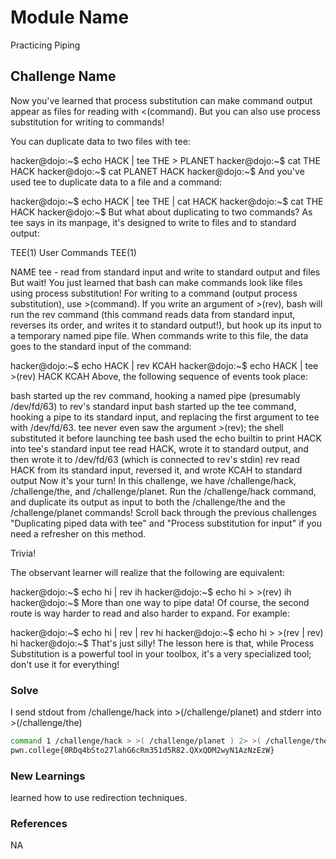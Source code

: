 # Module Name
Practicing Piping

## Challenge Name
Now you've learned that process substitution can make command output appear as files for reading with <(command). But you can also use process substitution for writing to commands!

You can duplicate data to two files with tee:

hacker@dojo:~$ echo HACK | tee THE > PLANET
hacker@dojo:~$ cat THE
HACK
hacker@dojo:~$ cat PLANET
HACK
hacker@dojo:~$
And you've used tee to duplicate data to a file and a command:

hacker@dojo:~$ echo HACK | tee THE | cat
HACK
hacker@dojo:~$ cat THE
HACK
hacker@dojo:~$
But what about duplicating to two commands? As tee says in its manpage, it's designed to write to files and to standard output:

TEE(1)                           User Commands                          TEE(1)

NAME
       tee - read from standard input and write to standard output and files
But wait! You just learned that bash can make commands look like files using process substitution! For writing to a command (output process substitution), use >(command). If you write an argument of >(rev), bash will run the rev command (this command reads data from standard input, reverses its order, and writes it to standard output!), but hook up its input to a temporary named pipe file. When commands write to this file, the data goes to the standard input of the command:

hacker@dojo:~$ echo HACK | rev
KCAH
hacker@dojo:~$ echo HACK | tee >(rev)
HACK
KCAH
Above, the following sequence of events took place:

bash started up the rev command, hooking a named pipe (presumably /dev/fd/63) to rev's standard input
bash started up the tee command, hooking a pipe to its standard input, and replacing the first argument to tee with /dev/fd/63. tee never even saw the argument >(rev); the shell substituted it before launching tee
bash used the echo builtin to print HACK into tee's standard input
tee read HACK, wrote it to standard output, and then wrote it to /dev/fd/63 (which is connected to rev's stdin)
rev read HACK from its standard input, reversed it, and wrote KCAH to standard output
Now it's your turn! In this challenge, we have /challenge/hack, /challenge/the, and /challenge/planet. Run the /challenge/hack command, and duplicate its output as input to both the /challenge/the and the /challenge/planet commands! Scroll back through the previous challenges "Duplicating piped data with tee" and "Process substitution for input" if you need a refresher on this method.

Trivia!

The observant learner will realize that the following are equivalent:

hacker@dojo:~$ echo hi | rev
ih
hacker@dojo:~$ echo hi > >(rev)
ih
hacker@dojo:~$
More than one way to pipe data! Of course, the second route is way harder to read and also harder to expand. For example:

hacker@dojo:~$ echo hi | rev | rev
hi
hacker@dojo:~$ echo hi > >(rev | rev)
hi
hacker@dojo:~$
That's just silly! The lesson here is that, while Process Substitution is a powerful tool in your toolbox, it's a very specialized tool; don't use it for everything!
### Solve
I send stdout from /challenge/hack into >(/challenge/planet) and stderr into >(/challenge/the)

```bash
command 1 /challenge/hack > >( /challenge/planet ) 2> >( /challenge/the )
pwn.college{0RDq4bSto27lahG6cRm351d5R82.QXxQDM2wyN1AzNzEzW}
```

### New Learnings
learned how to use redirection techniques.

### References 
NA
